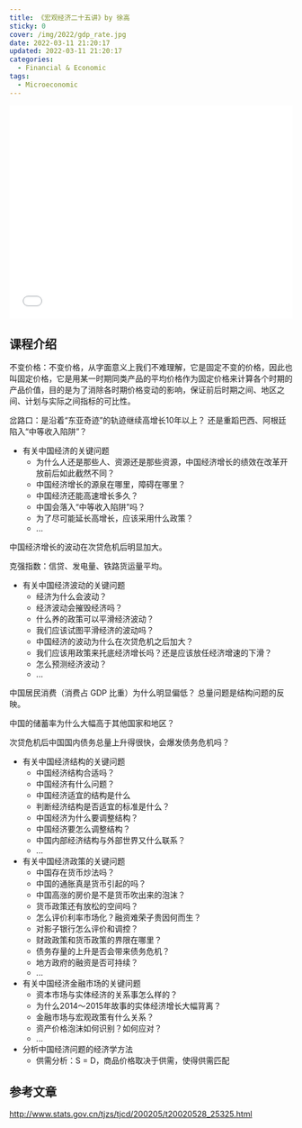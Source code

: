 ```yaml
---
title: 《宏观经济二十五讲》by 徐高
sticky: 0
cover: /img/2022/gdp_rate.jpg
date: 2022-03-11 21:20:17
updated: 2022-03-11 21:20:17
categories:
  - Financial & Economic
tags:
  - Microeconomic
---
```


<div style="position: relative; width: 100%; height: 0; padding-bottom: 75%;">
    <iframe src="//player.bilibili.com/player.html?aid=70557114&bvid=BV1oE411Z7TU&cid=122230289&page=1" scrolling="no" border="0" frameborder="no" framespacing="0" allowfullscreen="true" style="position: absolute; width: 100%; height: 100%; left: 0; top: 0;" sandbox="allow-top-navigation allow-same-origin allow-forms allow-scripts"></iframe>
</div>

## 课程介绍

不变价格：不变价格，从字面意义上我们不难理解，它是固定不变的价格，因此也叫固定价格，它是用某一时期同类产品的平均价格作为固定价格来计算各个时期的产品价值，目的是为了消除各时期价格变动的影响，保证前后时期之间、地区之间、计划与实际之间指标的可比性。

岔路口：是沿着“东亚奇迹”的轨迹继续高增长10年以上？
还是重蹈巴西、阿根廷陷入“中等收入陷阱”？

- 有关中国经济的关键问题
  - 为什么人还是那些人、资源还是那些资源，中国经济增长的绩效在改革开放前后如此截然不同？
  - 中国经济增长的源泉在哪里，障碍在哪里？
  - 中国经济还能高速增长多久？
  - 中国会落入“中等收入陷阱”吗？
  - 为了尽可能延长高增长，应该采用什么政策？
  - ...

中国经济增长的波动在次贷危机后明显加大。

克强指数：信贷、发电量、铁路货运量平均。

- 有关中国经济波动的关键问题
  - 经济为什么会波动？
  - 经济波动会摧毁经济吗？
  - 什么养的政策可以平滑经济波动？
  - 我们应该试图平滑经济的波动吗？
  - 中国经济的波动为什么在次贷危机之后加大？
  - 我们应该用政策来托底经济增长吗？还是应该放任经济增速的下滑？
  - 怎么预测经济波动？
  - ...

中国居民消费（消费占 GDP 比重）为什么明显偏低？
总量问题是结构问题的反映。

中国的储蓄率为什么大幅高于其他国家和地区？

次贷危机后中国国内债务总量上升得很快，会爆发债务危机吗？

- 有关中国经济结构的关键问题
  - 中国经济结构合适吗？
  - 中国经济有什么问题？
  - 中国经济适宜的结构是什么
  - 判断经济结构是否适宜的标准是什么？
  - 中国经济为什么要调整结构？
  - 中国经济要怎么调整结构？
  - 中国内部经济结构与外部世界又什么联系？
  - ...
- 有关中国经济政策的关键问题
  - 中国存在货币炒法吗？
  - 中国的通胀真是货币引起的吗？
  - 中国高涨的房价是不是货币吹出来的泡沫？
  - 货币政策还有放松的空间吗？
  - 怎么评价利率市场化？融资难荣子贵因何而生？
  - 对影子银行怎么评价和调控？
  - 财政政策和货币政策的界限在哪里？
  - 债务存量的上升是否会带来债务危机？
  - 地方政府的融资是否可持续？
  - ...
- 有关中国经济金融市场的关键问题
  - 资本市场与实体经济的关系事怎么样的？
  - 为什么2014～2015年故事的实体经济增长大幅背离？
  - 金融市场与宏观政策有什么关系？
  - 资产价格泡沫如何识别？如何应对？
  - ...
- 分析中国经济问题的经济学方法
  - 供需分析：S = D，商品价格取决于供需，使得供需匹配




## 参考文章

http://www.stats.gov.cn/tjzs/tjcd/200205/t20020528_25325.html
